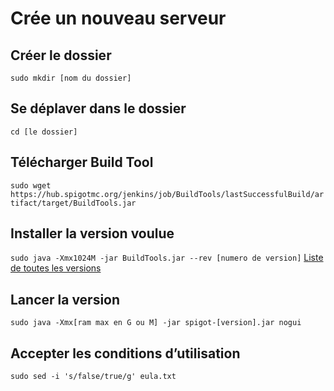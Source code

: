 # Crée un nouveau serveur
## Créer le dossier 
``sudo mkdir [nom du dossier]``
## Se déplaver dans le dossier
``cd [le dossier]``
## Télécharger Build Tool
``sudo wget https://hub.spigotmc.org/jenkins/job/BuildTools/lastSuccessfulBuild/artifact/target/BuildTools.jar``
## Installer la version voulue
``sudo java -Xmx1024M -jar BuildTools.jar --rev [numero de version]``
[Liste de toutes les versions](https://www.spigotmc.org/wiki/buildtools/)
## Lancer la version
``sudo java -Xmx[ram max en G ou M] -jar spigot-[version].jar nogui``
## Accepter les conditions d’utilisation
``sudo sed -i 's/false/true/g' eula.txt``
